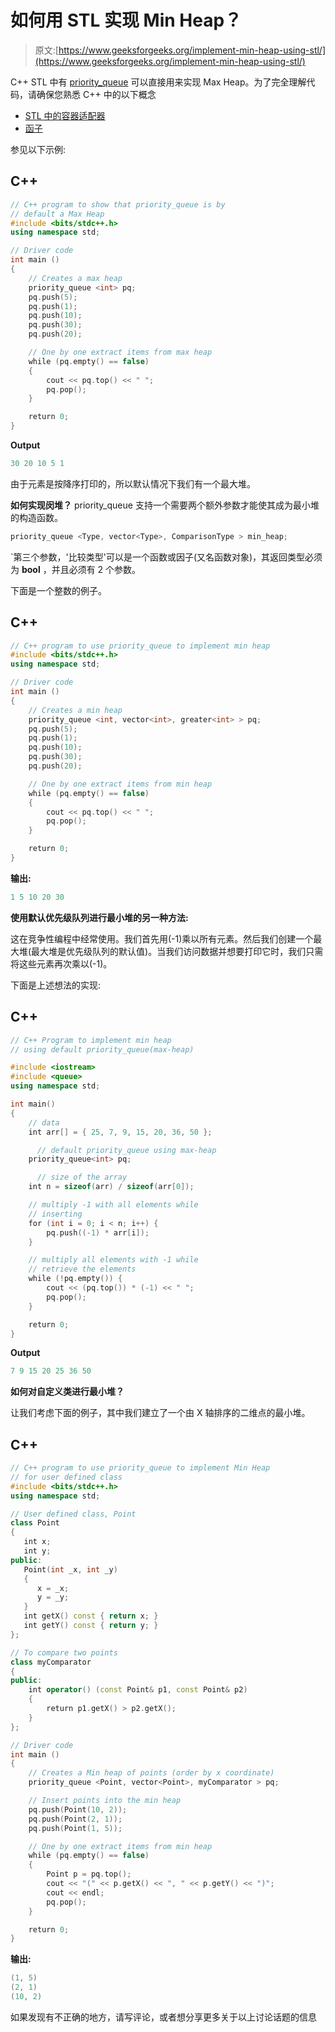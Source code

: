 # 如何用 STL 实现 Min Heap？

> 原文:[https://www.geeksforgeeks.org/implement-min-heap-using-stl/](https://www.geeksforgeeks.org/implement-min-heap-using-stl/)

C++ STL 中有 [priority_queue](https://www.geeksforgeeks.org/priority-queue-container-adaptors-the-c-standard-template-library-stl/) 可以直接用来实现 Max Heap。为了完全理解代码，请确保您熟悉 C++ 中的以下概念

*   [STL 中的容器适配器](http://cs.stmarys.ca/~porter/csc/ref/stl/containers_summary.html)
*   [函子](https://www.geeksforgeeks.org/functors-in-cpp/)

参见以下示例:

## C++

```cpp
// C++ program to show that priority_queue is by
// default a Max Heap
#include <bits/stdc++.h>
using namespace std;

// Driver code
int main ()
{
    // Creates a max heap
    priority_queue <int> pq;
    pq.push(5);
    pq.push(1);
    pq.push(10);
    pq.push(30);
    pq.push(20);

    // One by one extract items from max heap
    while (pq.empty() == false)
    {
        cout << pq.top() << " ";
        pq.pop();
    }

    return 0;
}
```

**Output**

```cpp
30 20 10 5 1 
```

由于元素是按降序打印的，所以默认情况下我们有一个最大堆。

**如何实现闵堆？**
priority_queue 支持一个需要两个额外参数才能使其成为最小堆的构造函数。

```cpp
priority_queue <Type, vector<Type>, ComparisonType > min_heap;
```

`第三个参数，'比较类型'可以是一个函数或因子(又名函数对象)，其返回类型必须为 **bool** ，并且必须有 2 个参数。

下面是一个整数的例子。

## C++

```cpp
// C++ program to use priority_queue to implement min heap
#include <bits/stdc++.h>
using namespace std;

// Driver code
int main ()
{
    // Creates a min heap
    priority_queue <int, vector<int>, greater<int> > pq;
    pq.push(5);
    pq.push(1);
    pq.push(10);
    pq.push(30);
    pq.push(20);

    // One by one extract items from min heap
    while (pq.empty() == false)
    {
        cout << pq.top() << " ";
        pq.pop();
    }

    return 0;
}
```

**输出:**

```cpp
1 5 10 20 30 
```

**使用默认优先级队列进行最小堆的另一种方法:**

这在竞争性编程中经常使用。我们首先用(-1)乘以所有元素。然后我们创建一个最大堆(最大堆是优先级队列的默认值)。当我们访问数据并想要打印它时，我们只需将这些元素再次乘以(-1)。

下面是上述想法的实现:

## C++

```cpp
// C++ Program to implement min heap
// using default priority_queue(max-heap)

#include <iostream>
#include <queue>
using namespace std;

int main()
{
    // data
    int arr[] = { 25, 7, 9, 15, 20, 36, 50 };

      // default priority_queue using max-heap
    priority_queue<int> pq;

      // size of the array
    int n = sizeof(arr) / sizeof(arr[0]);

    // multiply -1 with all elements while
    // inserting
    for (int i = 0; i < n; i++) {
        pq.push((-1) * arr[i]);
    }

    // multiply all elements with -1 while
    // retrieve the elements
    while (!pq.empty()) {
        cout << (pq.top()) * (-1) << " ";
        pq.pop();
    }

    return 0;
}
```

**Output**

```cpp
7 9 15 20 25 36 50 
```

**如何对自定义类进行最小堆？**

让我们考虑下面的例子，其中我们建立了一个由 X 轴排序的二维点的最小堆。

## C++

```cpp
// C++ program to use priority_queue to implement Min Heap
// for user defined class
#include <bits/stdc++.h>
using namespace std;

// User defined class, Point
class Point
{
   int x;
   int y;
public:
   Point(int _x, int _y)
   {
      x = _x;
      y = _y;
   }
   int getX() const { return x; }
   int getY() const { return y; }
};

// To compare two points
class myComparator
{
public:
    int operator() (const Point& p1, const Point& p2)
    {
        return p1.getX() > p2.getX();
    }
};

// Driver code
int main ()
{
    // Creates a Min heap of points (order by x coordinate)
    priority_queue <Point, vector<Point>, myComparator > pq;

    // Insert points into the min heap
    pq.push(Point(10, 2));
    pq.push(Point(2, 1));
    pq.push(Point(1, 5));

    // One by one extract items from min heap
    while (pq.empty() == false)
    {
        Point p = pq.top();
        cout << "(" << p.getX() << ", " << p.getY() << ")";
        cout << endl;
        pq.pop();
    }

    return 0;
}
```

**输出:**

```cpp
(1, 5)
(2, 1)
(10, 2)
```

如果发现有不正确的地方，请写评论，或者想分享更多关于以上讨论话题的信息